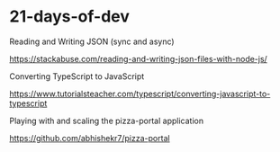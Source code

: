 # 21-days-of-dev

Reading and Writing JSON (sync and async)

https://stackabuse.com/reading-and-writing-json-files-with-node-js/

Converting TypeScript to JavaScript

https://www.tutorialsteacher.com/typescript/converting-javascript-to-typescript

Playing with and scaling the pizza-portal application

https://github.com/abhishekr7/pizza-portal

